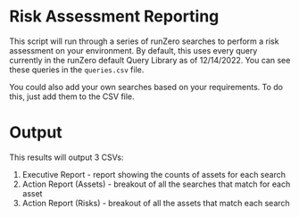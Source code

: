 # Risk Assessment Reporting

This script will run through a series of runZero searches to perform a risk assessment on your environment. By default, this uses every query currently in the runZero default Query Library as of 12/14/2022. You can see these queries in the `queries.csv` file. 

You could also add your own searches based on your requirements. To do this, just add them to the CSV file. 

# Output

This results will output 3 CSVs: 

1. Executive Report - report showing the counts of assets for each search 
2. Action Report (Assets) - breakout of all the searches that match for each asset 
3. Action Report (Risks) - breakout of all the assets that match each search 
